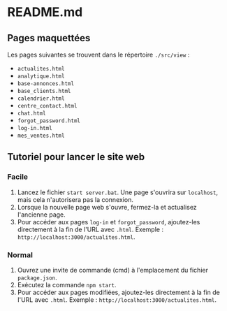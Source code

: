 # README.md

## Pages maquettées

Les pages suivantes se trouvent dans le répertoire `./src/view` :

- `actualites.html`
- `analytique.html`
- `base-annonces.html`
- `base_clients.html`
- `calendrier.html`
- `centre_contact.html`
- `chat.html`
- `forgot_password.html`
- `log-in.html`
- `mes_ventes.html`

## Tutoriel pour lancer le site web

### Facile

1. Lancez le fichier `start server.bat`. Une page s'ouvrira sur `localhost`, mais cela n'autorisera pas la connexion.
2. Lorsque la nouvelle page web s'ouvre, fermez-la et actualisez l'ancienne page.
3. Pour accéder aux pages `log-in` et `forgot_password`, ajoutez-les directement à la fin de l'URL avec `.html`. Exemple : `http://localhost:3000/actualites.html`.

### Normal

1. Ouvrez une invite de commande (cmd) à l'emplacement du fichier `package.json`.
2. Exécutez la commande `npm start`.
3. Pour accéder aux pages modifiées, ajoutez-les directement à la fin de l'URL avec `.html`. Exemple : `http://localhost:3000/actualites.html`.
